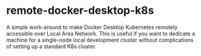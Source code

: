 # remote-docker-desktop-k8s
A simple work-around to make Docker Desktop Kubernetes remotely accessible over Local Area Network. This is useful if you want to dedicate a machine for a single-node local development cluster without complications of setting up a standard K8s cluster.
